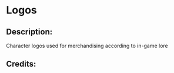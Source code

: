 # Logos

## Description: 

Character logos used for merchandising according to in-game lore

## Credits: 



